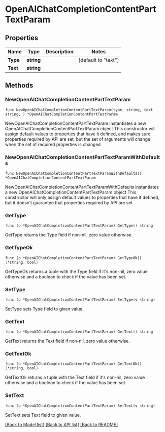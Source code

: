 # OpenAIChatCompletionContentPartTextParam

## Properties

Name | Type | Description | Notes
------------ | ------------- | ------------- | -------------
**Type** | **string** |  | [default to "text"]
**Text** | **string** |  | 

## Methods

### NewOpenAIChatCompletionContentPartTextParam

`func NewOpenAIChatCompletionContentPartTextParam(type_ string, text string, ) *OpenAIChatCompletionContentPartTextParam`

NewOpenAIChatCompletionContentPartTextParam instantiates a new OpenAIChatCompletionContentPartTextParam object
This constructor will assign default values to properties that have it defined,
and makes sure properties required by API are set, but the set of arguments
will change when the set of required properties is changed

### NewOpenAIChatCompletionContentPartTextParamWithDefaults

`func NewOpenAIChatCompletionContentPartTextParamWithDefaults() *OpenAIChatCompletionContentPartTextParam`

NewOpenAIChatCompletionContentPartTextParamWithDefaults instantiates a new OpenAIChatCompletionContentPartTextParam object
This constructor will only assign default values to properties that have it defined,
but it doesn't guarantee that properties required by API are set

### GetType

`func (o *OpenAIChatCompletionContentPartTextParam) GetType() string`

GetType returns the Type field if non-nil, zero value otherwise.

### GetTypeOk

`func (o *OpenAIChatCompletionContentPartTextParam) GetTypeOk() (*string, bool)`

GetTypeOk returns a tuple with the Type field if it's non-nil, zero value otherwise
and a boolean to check if the value has been set.

### SetType

`func (o *OpenAIChatCompletionContentPartTextParam) SetType(v string)`

SetType sets Type field to given value.


### GetText

`func (o *OpenAIChatCompletionContentPartTextParam) GetText() string`

GetText returns the Text field if non-nil, zero value otherwise.

### GetTextOk

`func (o *OpenAIChatCompletionContentPartTextParam) GetTextOk() (*string, bool)`

GetTextOk returns a tuple with the Text field if it's non-nil, zero value otherwise
and a boolean to check if the value has been set.

### SetText

`func (o *OpenAIChatCompletionContentPartTextParam) SetText(v string)`

SetText sets Text field to given value.



[[Back to Model list]](../README.md#documentation-for-models) [[Back to API list]](../README.md#documentation-for-api-endpoints) [[Back to README]](../README.md)


